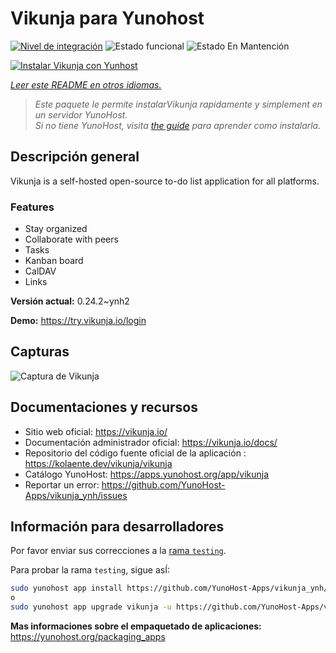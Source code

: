 <!--
Este archivo README esta generado automaticamente<https://github.com/YunoHost/apps/tree/master/tools/readme_generator>
No se debe editar a mano.
-->

# Vikunja para Yunohost

[![Nivel de integración](https://apps.yunohost.org/badge/integration/vikunja)](https://ci-apps.yunohost.org/ci/apps/vikunja/)
![Estado funcional](https://apps.yunohost.org/badge/state/vikunja)
![Estado En Mantención](https://apps.yunohost.org/badge/maintained/vikunja)

[![Instalar Vikunja con Yunhost](https://install-app.yunohost.org/install-with-yunohost.svg)](https://install-app.yunohost.org/?app=vikunja)

*[Leer este README en otros idiomas.](./ALL_README.md)*

> *Este paquete le permite instalarVikunja rapidamente y simplement en un servidor YunoHost.*  
> *Si no tiene YunoHost, visita [the guide](https://yunohost.org/install) para aprender como instalarla.*

## Descripción general

Vikunja is a self-hosted open-source to-do list application for all platforms.

### Features

- Stay organized 
- Collaborate with peers
- Tasks  
- Kanban board
- CalDAV
- Links  

**Versión actual:** 0.24.2~ynh2

**Demo:** <https://try.vikunja.io/login>

## Capturas

![Captura de Vikunja](./doc/screenshots/kanban.png)

## Documentaciones y recursos

- Sitio web oficial: <https://vikunja.io/>
- Documentación administrador oficial: <https://vikunja.io/docs/>
- Repositorio del código fuente oficial de la aplicación : <https://kolaente.dev/vikunja/vikunja>
- Catálogo YunoHost: <https://apps.yunohost.org/app/vikunja>
- Reportar un error: <https://github.com/YunoHost-Apps/vikunja_ynh/issues>

## Información para desarrolladores

Por favor enviar sus correcciones a la [rama `testing`](https://github.com/YunoHost-Apps/vikunja_ynh/tree/testing).

Para probar la rama `testing`, sigue asÍ:

```bash
sudo yunohost app install https://github.com/YunoHost-Apps/vikunja_ynh/tree/testing --debug
o
sudo yunohost app upgrade vikunja -u https://github.com/YunoHost-Apps/vikunja_ynh/tree/testing --debug
```

**Mas informaciones sobre el empaquetado de aplicaciones:** <https://yunohost.org/packaging_apps>
